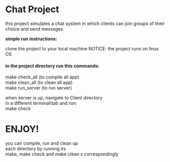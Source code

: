 # Chat Project

this project simulates a chat system
in which clients can join groups of
their choice and send messages.

**simple run instructions:**

clone the project to your local machine
NOTICE: the project runs on linux OS

#### in the project directory run this commands:

make check_all (to compile all app)  
make clean_all (to clean all app)  
make run_server (to run server)  

when server is up, navigate to Client directory  
in a different terminal\tab and run:  
make check

# ENJOY!


you can compile, run and clean up   
each directory by running its  
make, make check and make clean s
correspondingly